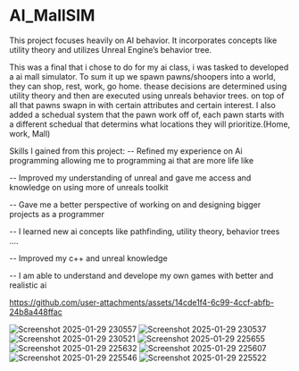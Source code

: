 # AI_MallSIM
This project focuses heavily on AI behavior. It incorporates concepts like utility theory and utilizes Unreal Engine’s behavior tree.

This was a final that i chose to do for my ai class, i was tasked to developed a ai mall simulator. To sum it up we spawn pawns/shoopers into a world, they can shop, rest, work, go home. thease decisions are determined using utility theory and then are executed using unreals behavior trees. on top of all that pawns swapn in with certain attributes and certain interest.
I also added a schedual system that the pawn work off of, each pawn starts with a different schedual that determins what locations they will prioritize.(Home, work, Mall)

Skills I gained from this project:
-- Refined my experience on Ai programming allowing me to programming ai that are more life like

-- Improved my understanding of unreal and gave me access and knowledge on using more of unreals toolkit 

-- Gave me a better perspective of working on and designing bigger projects as a programmer

-- I learned new ai concepts like pathfinding, utility theory, behavior trees ....

-- Improved my c++ and unreal knowledge

-- I am able to understand and develope my own games with better and realistic ai 


https://github.com/user-attachments/assets/14cde1f4-6c99-4ccf-abfb-24b8a448ffac


![Screenshot 2025-01-29 230557](https://github.com/user-attachments/assets/9a95f199-f572-48e1-95a0-8505297479a0)
![Screenshot 2025-01-29 230537](https://github.com/user-attachments/assets/c2d4dec5-e62c-469b-b5a7-11488801c808)
![Screenshot 2025-01-29 230521](https://github.com/user-attachments/assets/b898d6f1-a41c-40fa-b001-4ea02f87f455)
![Screenshot 2025-01-29 225655](https://github.com/user-attachments/assets/308c3a27-9365-4e73-8fba-4df48a46a793)
![Screenshot 2025-01-29 225632](https://github.com/user-attachments/assets/530d5362-7677-479b-9c47-041cacbf6e82)
![Screenshot 2025-01-29 225607](https://github.com/user-attachments/assets/c292b0ff-0650-4618-9ace-1c6b5cd336c4)
![Screenshot 2025-01-29 225546](https://github.com/user-attachments/assets/02455fd0-9743-482f-ae7a-ad64936ddcf9)
![Screenshot 2025-01-29 225522](https://github.com/user-attachments/assets/095587a1-8fcc-494e-8a46-719d6e8fd8ae)
